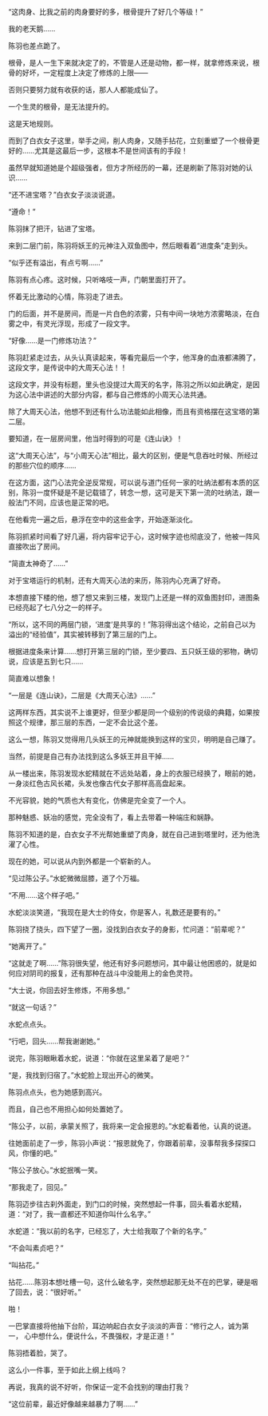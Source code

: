 “这肉身、比我之前的肉身要好的多，根骨提升了好几个等级！”

我的老天鹅……

陈羽也差点跪了。

根骨，是人一生下来就决定了的，不管是人还是动物，都一样，就拿修炼来说，根骨的好坏，一定程度上决定了修炼的上限——

否则只要努力就有收获的话，那人人都能成仙了。

一个生灵的根骨，是无法提升的。

这是天地规则。

而到了白衣女子这里，举手之间，削人肉身，又随手拈花，立刻重塑了一个根骨更好的……尤其是这最后一步，这根本不是世间该有的手段！

虽然早就知道她是个超级强者，但方才所经历的一幕，还是刷新了陈羽对她的认识……

“还不进宝塔？”白衣女子淡淡说道。

“遵命！”

陈羽抹了把汗，钻进了宝塔。

来到二层门前，陈羽将妖王的元神注入双鱼图中，然后眼看着“进度条”走到头。

“似乎还有溢出，有点亏啊……”

陈羽有点心疼。这时候，只听咯吱一声，门朝里面打开了。

怀着无比激动的心情，陈羽走了进去。

门的后面，并不是房间，而是一片白色的浓雾，只有中间一块地方浓雾略淡，在白雾之中，有灵光浮现，形成了一段文字。

“好像……是一门修炼功法？”

陈羽赶紧走过去，从头认真读起来，等看完最后一个字，他浑身的血液都沸腾了，这段文字，是传说中的大周天心法！！

这段文字，并没有标题，里头也没提过大周天的名字，陈羽之所以如此确定，是因为这心法中讲述的大部分内容，都与自己修炼的小周天心法共通。

除了大周天心法，他想不到还有什么功法能如此相像，而且有资格摆在这宝塔的第二层。

要知道，在一层房间里，他当时得到的可是《连山诀》！

这“大周天心法”，与“小周天心法”相比，最大的区别，便是气息吞吐时候、所经过的那些穴位的顺序……

在这方面，这门心法完全逆反常规，可以说与道门任何一家的吐纳法都有本质的区别，陈羽一度怀疑是不是记载错了，转念一想，这可是天下第一流的吐纳法，跟一般法门不同，应该也是正常的吧。

在他看完一遍之后，悬浮在空中的这些金字，开始逐渐淡化。

陈羽抓紧时间看了好几遍，将内容牢记于心，这时候字迹也彻底没了，他被一阵风直接吹出了房间。

“简直太神奇了……”

对于宝塔运行的机制，还有大周天心法的来历，陈羽内心充满了好奇。

本想直接下楼的他，想了想又来到三楼，发现门上还是一样的双鱼图封印，进图条已经亮起了七八分之一的样子。

“所以，这不同的两层门锁，‘进度’是共享的！”陈羽得出这个结论，之前自己以为溢出的“经验值”，其实被转移到了第三层的门上。

根据进度条来计算……想打开第三层的门锁，至少要四、五只妖王级的邪物，确切说，应该是五到七只……

简直难以想象！

“一层是《连山诀》，二层是《大周天心法》……”

这两样东西，其实说不上谁更好，但至少都是同一个级别的传说级的典籍，如果按照这个规律，那三层的东西，一定不会比这个差。

这么一想，陈羽又觉得用几头妖王的元神就能换到这样的宝贝，明明是自己赚了。

当然，前提是自己有办法找到这么多妖王并且干掉……

从一楼出来，陈羽发现水蛇精就在不远处站着，身上的衣服已经换了，眼前的她，一身淡红色古风长裙，头发也像古代女子那样高高盘起来。

不光容貌，她的气质也大有变化，仿佛是完全变了一个人。

那种魅惑、妖冶的感觉，完全没有了，看上去带着一种端庄和娴静。

陈羽不知道的是，白衣女子不光帮她重塑了肉身，就在自己进到塔里时，还为他洗濯了心性。

现在的她，可以说从内到外都是一个崭新的人。

“见过陈公子。”水蛇微微屈膝，道了个万福。

“不用……这个样子吧。”

水蛇淡淡笑道，“我现在是大士的侍女，你是客人，礼数还是要有的。”

陈羽挠了挠头，四下望了一圈，没找到白衣女子的身影，忙问道：“前辈呢？”

“她离开了。”

“这就走了啊……”陈羽很失望，他还有好多问题想问，其中最让他困惑的，就是如何应对阴司的报复，还有那种在战斗中没能用上的金色灵符。

“大士说，你回去好生修炼，不用多想。”

“就这一句话？”

水蛇点点头。

“行吧，回头……帮我谢谢她。”

说完，陈羽眼瞅着水蛇，说道：“你就在这里呆着了是吧？”

“是，我找到归宿了。”水蛇脸上现出开心的微笑。

陈羽点点头，也为她感到高兴。

而且，自己也不用担心如何处置她了。

“陈公子，以前，承蒙关照了，我将来一定会报恩的。”水蛇看着他，认真的说道。

往她面前走了一步，陈羽小声说：“报恩就免了，你跟着前辈，没事帮我多探探口风，你懂的吧。”

“陈公子放心。”水蛇抿嘴一笑。

“那我走了，回见。”

陈羽迈步往古刹外面走，到门口的时候，突然想起一件事，回头看着水蛇精，道：“对了，我一直都还不知道你叫什么名字。”

水蛇道：“我以前的名字，已经忘了，大士给我取了个新的名字。”

“不会叫素贞吧？”

“叫拈花。”

拈花……陈羽本想吐槽一句，这什么破名字，突然想起那无处不在的巴掌，硬是咽了回去，说：“很好听。”

啪！

一巴掌直接将他抽下台阶，耳边响起白衣女子淡淡的声音：“修行之人，诚为第一， 心中想什么，便说什么，不畏强权，才是正道！”

陈羽捂着脸，哭了。

这么小一件事，至于如此上纲上线吗？

再说，我真的说不好听，你保证一定不会找别的理由打我？

“这位前辈，最近好像越来越暴力了啊……”
